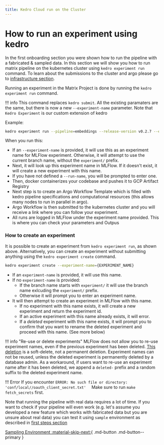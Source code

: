 ```yaml
---
title: Kedro Cloud run on the Cluster
---
```


# How to run an experiment using kedro

In the first onboarding section you were shown how to run the pipeline with a fabricated & sampled data. In this section we will show you how to run matrix pipeline on the kubernetes cluster using `kedro experiment run` command. To learn about the submissions to the cluster and argo please go to [infrastructure section](../../infrastructure/runbooks/03_run_pipeline_from_branch.md). 

Running an experiment in the Matrix Project is done by running the `kedro experiment run` command. 

!!! info
    This command replaces `kedro submit`. All the existing paramaters are the same, but there is now a new `--experiment-name` parameter. Note that `Kedro Experiment` is our custom extension of kedro

Example:
```bash
kedro experiment run --pipeline=embeddings --release-version v0.2.7 --environment=cloud --experiment-name=af-test-gcs-5 --run-name=run-1
```

When you run this:

* If an `--experiment-name` is provided, it will use this as an experiment name for MLFlow experiment. Otherwise, it will attempt to use the current branch name, without the `experiment/` prefix. 
* Next, it will look up this experiment name in MLFlow. If it doesn't exist, it will create a new experiment with this name.
* If you have not defined a `--run-name`, you will be prompted to enter one.
* Then, docker containerizes your codebase and pushes it to GCP Artifact Registry 
* Next step is to create an Argo Workflow Template which is filled with kedro pipeline specifications and computational resources (this allows many nodes to run in parallel in argo).
* Argo Workflow is then submitted to the kubernetes cluster and you will receive a link where you can follow your experiment.
* All runs are logged in MLFlow under the experiment name provided. This is where you can check your parameters and Outpus

### How to create an experiment

It is possible to create an experiment from `kedro experiment run`, as shown above. Alternatively, you can create an experiment without submitting anything using the `kedro experiment create` command.

```bash
kedro experiment create --experiment-name={EXPERIMENT_NAME}
```

* If an `experiment-name` is provided, it will use this name.
* If no `experiment-name` is provided:  
    * If the branch name starts with `experiment/` it will use the branch name exlcuding the `experiment/` prefix.
    * Otherwise it will prompt you to enter an experiment name.
* It will then attempt to create an experiment in MLFlow with this name. 
    * If no experiment with this name exists, it will create a new experiment and return the experiment id.
    * If an active experiment with this name already exists, it will error.
    * If a _deleted_ experiment with this name exists, it will prompt you to confirm that you want to rename the deleted experiment and proceed with this name. (See more below)


!!! info "Re-use or delete experiments"
    MLFlow does not allow you to re-use experiment names, even if the previous experiment has been deleted.
    [This deletion](https://mlflow.org/docs/latest/python_api/mlflow.client.html#mlflow.client.MlflowClient.delete_experiment) is a soft-delete, not a permanent deletion. Experiment names can not be reused, unless the deleted experiment is permanently deleted by a database admin.
    As a workaround, if users want to re-use an experiment name after it has been deleted, we append a `deleted-` prefix and a random suffix to the deleted experiment name.


!!! Error
    If you encounter
    ```
    ERROR: No such file or directory: 'conf/local//oauth_client_secret.txt'  
    ```
    Make sure to run `make fetch_secrets` first.

Note that running the pipeline with real data requires a lot of time. If you want to check if your pipeline will even work (e.g. let's assume you developed a new feature which works with fabricated data but you are unsure about real data) you can test it using `sample` environment as described in [first steps section](./../first_steps/environments_overview.md)

[Sampling Environment :material-skip-next:](../deep_dive/sample_environment.md){ .md-button .md-button--primary }